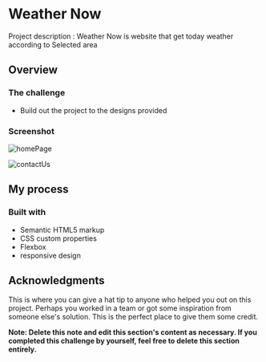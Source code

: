 # Weather Now

Project description :
Weather Now is website that get today weather according to Selected area

## Overview

### The challenge

- Build out the project to the designs provided

### Screenshot

![homePage](https://drive.google.com/file/d/1UN24187jgstZ374XTqBCkllwpRxbmmED/view?usp=sharing)

![contactUs](https://drive.google.com/file/d/1xaOeK_3os4lbCsmFf80_oC0MLhYV8YXJ/view?usp=sharing)


## My process

### Built with

- Semantic HTML5 markup
- CSS custom properties
- Flexbox
- responsive design

## Acknowledgments

This is where you can give a hat tip to anyone who helped you out on this project. Perhaps you worked in a team or got some inspiration from someone else's solution. This is the perfect place to give them some credit.

**Note: Delete this note and edit this section's content as necessary. If you completed this challenge by yourself, feel free to delete this section entirely.**
